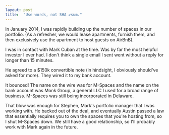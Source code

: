 ```yaml
---
layout: post
title:  "Use words, not SHA ✔️sum."
---
```


In January 2014, I was rapidly building up the number of spaces in our portfolio. (As a refresher, we would lease apartments, furnish them, and then exclusively use the apartment to host guests on AirBnB).

I was in contact with Mark Cuban at the time. Was by far the most helpful investor I ever had. I don't think a single email I sent went without a reply for longer than 15 minutes.

He agreed to a $150k convertible note (in hindsight, I obviously should've asked for more). They wired it to my bank account. 

It bounced! The name on the wire was for M-Spaces and the name on the bank account was Monk Group, a general LLC I used for a broad range of business. M-Spaces was still being incorporated in Delaware.

That blow was enough for Stephen, Mark's portfolio manager that I was working with. He backed out of the deal, and eventually Austin passed a law that essentially requires you to own the spaces that you're hosting from, so I shut M-Spaces down. We still have a good relationship, so I'll probably work with Mark again in the future.

